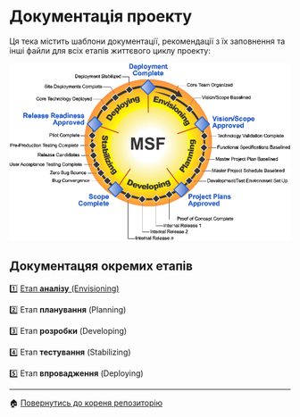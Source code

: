 # Документація проекту
Ця тека містить шаблони документації, рекомендації з їх заповнення та інші файли для всіх етапів життєвого циклу проекту:

![](/docs/images/resources/MSF%20process%20model.gif)

## Документацяя окремих етапів

:one: [Етап **аналізу** (Envisioning)](/docs/1.Envisioning/README.md)

:two: Етап **планування** (Planning)

:three: Етап **розробки** (Developing)

:four: Етап **тестування** (Stabilizing)

:five: Етап **впровадження** (Deploying)

---
:house: [Повернутись до кореня репозиторію](/README.md)
